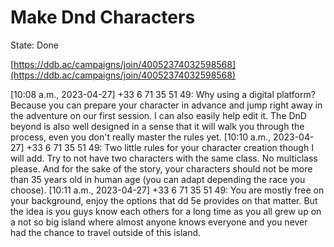 # Make Dnd Characters

State: Done

[https://ddb.ac/campaigns/join/40052374032598568](https://ddb.ac/campaigns/join/40052374032598568)

[10:08 a.m., 2023-04-27] +33 6 71 35 51 49: Why using a digital platform? Because you can prepare your character in advance and jump right away in the adventure on our first session. I can also easily help edit it. The DnD beyond is also well designed in a sense that it will walk you through the process, even you don't really master the rules yet.
[10:10 a.m., 2023-04-27] +33 6 71 35 51 49: Two little rules for your character creation though I will add. Try to not have two characters with the same class. No multiclass please. And for the sake of the story, your characters should not be more than 35 years old in human age (you can adapt depending the race you choose).
[10:11 a.m., 2023-04-27] +33 6 71 35 51 49: You are mostly free on your background, enjoy the options that dd 5e provides on that matter. But the idea is you guys know each others for a long time as you all grew up on a not so big island where almost anyone knows everyone and you never had the chance to travel outside of this island.